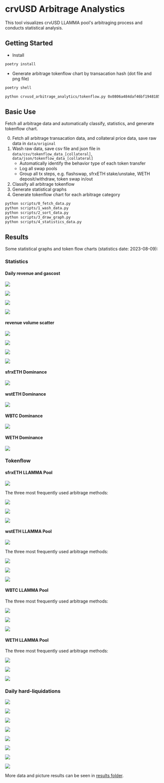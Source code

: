 # crvUSD Arbitrage Analystics

This tool visualizes crvUSD LLAMMA pool's arbitraging process and conducts statistical analysis.

## Getting Started

- Install

```sh
poetry install
```

- Generate arbitrage tokenflow chart by transacation hash (dot file and png file)

```sh
poetry shell

python crvusd_arbitrage_analytics/tokenflow.py 0x0806a484daf46bf1948185fac7f13613268da0969d638bc87dc934eefeab6b13
```

## Basic Use

Fetch all arbitrage data and automatically classify, statistics, and generate tokenflow chart.

0. Fetch all arbitrage transacation data, and collateral price data, save raw data in `data/original`
1. Wash raw data, save csv file and json file in `data/csv/tokenflow_data_[collateral]`, `data/json/tokenflow_data_[collateral]`
   - Automatically identify the behavior type of each token transfer
   - Log all swap pools
   - Group all tx steps, e.g. flashswap, sfrxETH stake/unstake, WETH deposit/withdraw, token swap in/out
2. Classify all arbitrage tokenflow
3. Generate statistical graphs
4. Generate tokenflow chart for each arbitrage category

```sh
python scripts/0_fetch_data.py
python scripts/1_wash_data.py
python scripts/2_sort_data.py
python scripts/3_draw_graph.py
python scripts/4_statistics_data.py
```

## Results

Some statistical graphs and token flow charts (statistics date: 2023-08-09):

### Statistics

#### Daily revenue and gascost

![](./results/stat/sfrxETH/stat_daily_revenue_gascost_sfrxETH.png)

![](./results/stat/wstETH/stat_daily_revenue_gascost_wstETH.png)

![](./results/stat/WBTC/stat_daily_revenue_gascost_WBTC.png)

![](./results/stat/WETH/stat_daily_revenue_gascost_WETH.png)

#### revenue volume scatter

![](./results/stat/sfrxETH/stat_scatter_revenue_volume_sfrxETH.png)

![](./results/stat/wstETH/stat_scatter_revenue_volume_wstETH.png)

![](./results/stat/WBTC/stat_scatter_revenue_volume_WBTC.png)

![](./results/stat/WETH/stat_scatter_revenue_volume_WETH.png)


#### sfrxETH Dominance

![](./results/stat/sfrxETH/dominance_sfrxETH.png)

#### wstETH Dominance

![](./results/stat/wstETH/dominance_wstETH.png)

#### WBTC Dominance

![](./results/stat/WBTC/dominance_WBTC.png)

#### WETH Dominance

![](./results/stat/WETH/dominance_WETH.png)


### Tokenflow

#### sfrxETH LLAMMA Pool

![](./results/tokenflow/common-arbitrage-paths-on-llamma_sfrxeth.png)

The three most frequently used arbitrage methods:

![](./results/tokenflow/sfrxETH/type_1.png)

![](./results/tokenflow/sfrxETH/type_2.png)

![](./results/tokenflow/sfrxETH/type_3.png)

#### wstETH LLAMMA Pool

![](./results/tokenflow/common-arbitrage-on-llamma_wsteth.png)

The three most frequently used arbitrage methods:

![](./results/tokenflow/wstETH/type_1.png)

![](./results/tokenflow/wstETH/type_2.png)

![](./results/tokenflow/wstETH/type_3.png)

#### WBTC LLAMMA Pool

The three most frequently used arbitrage methods:

![](./results/tokenflow/WBTC/type_1.png)

![](./results/tokenflow/WBTC/type_2.png)

![](./results/tokenflow/WBTC/type_3.png)

#### WETH LLAMMA Pool

The three most frequently used arbitrage methods:

![](./results/tokenflow/WETH/type_1.png)

![](./results/tokenflow/WETH/type_2.png)

![](./results/tokenflow/WETH/type_3.png)


### Daily hard-liquidations

![](./results/stat/sfrxETH/liquidations_count_sfrxETH.png)

![](./results/stat/wstETH/liquidations_count_wstETH.png)

![](./results/stat/WBTC/liquidations_count_WBTC.png)

![](./results/stat/WETH/liquidations_count_WETH.png)

![](./results/stat/sfrxETH/liquidations_daily_debt_received_sfrxETH.png)

![](./results/stat/wstETH/liquidations_daily_debt_received_wstETH.png)

![](./results/stat/WBTC/liquidations_daily_debt_received_WBTC.png)

![](./results/stat/WETH/liquidations_daily_debt_received_WETH.png)



More data and picture results can be seen in [results folder](./results).
